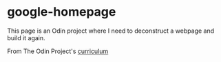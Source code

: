 # google-homepage

This page is an Odin project where I need to deconstruct a webpage and build it again.


From The Odin Project's [curriculum](http://www.theodinproject.com/courses/web-development-101/lessons/html-css)